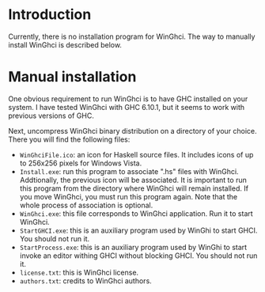 # Introduction

Currently, there is no installation program for WinGhci. The way to manually install WinGhci is described below.

# Manual installation

One obvious requirement to run WinGhci is to have GHC installed on your system. I have tested WinGhci with GHC 6.10.1, but it seems to work with previous versions of GHC.

Next, uncompress WinGhci binary distribution on a directory of your choice. There you will find the following files:

* `WinGhciFile.ico`: an icon for Haskell source files. It includes icons of up to 256x256 pixels for Windows Vista. 
* `Install.exe`: run this program to associate ".hs" files with WinGhci. Addtionally, the previous icon will be associated. It is important to run this program from the directory where WinGhci will remain installed. If you move WinGhci, you must run this program again. Note that the whole process of association is optional. 
* `WinGhci.exe`: this file corresponds to WinGhci application. Run it to start WinGhci. 
* `StartGHCI.exe`: this is an auxiliary program used by WinGhi to start GHCI. You should not run it. 
* `StartProcess.exe`: this is an auxiliary program used by WinGhi to start invoke an editor withing GHCI without blocking GHCI. You should not run it. 
* `license.txt`: this is WinGhci license. 
* `authors.txt`: credits to WinGhci authors.